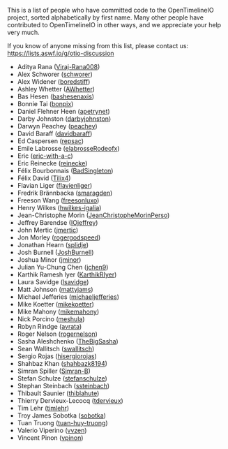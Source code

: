 This is a list of people who have committed code to the OpenTimelineIO project, sorted alphabetically by first name. Many other people have contributed to OpenTimelineIO in other ways, and we appreciate your help very much.

If you know of anyone missing from this list, please contact us: https://lists.aswf.io/g/otio-discussion

* Aditya Rana ([Viraj-Rana008](https://github.com/Viraj-Rana008))
* Alex Schworer ([schworer](https://github.com/schworer))
* Alex Widener ([boredstiff](https://github.com/boredstiff))
* Ashley Whetter ([AWhetter](https://github.com/AWhetter))
* Bas Hesen ([bashesenaxis](https://github.com/bashesenaxis))
* Bonnie Tai ([bonpix](https://github.com/bonpix))
* Daniel Flehner Heen ([apetrynet](https://github.com/apetrynet))
* Darby Johnston ([darbyjohnston](https://github.com/darbyjohnston))
* Darwyn Peachey ([peachey](https://github.com/peachey))
* David Baraff ([davidbaraff](https://github.com/davidbaraff))
* Ed Caspersen ([repsac](https://github.com/repsac))
* Emile Labrosse ([elabrosseRodeofx](https://github.com/elabrosseRodeofx))
* Eric ([eric-with-a-c](https://github.com/eric-with-a-c))
* Eric Reinecke ([reinecke](https://github.com/reinecke))
* Félix Bourbonnais ([BadSingleton](https://github.com/BadSingleton))
* Félix David ([Tilix4](https://github.com/Tilix4))
* Flavian Liger ([flavienliger](https://github.com/flavienliger))
* Fredrik Brännbacka ([smaragden](https://github.com/smaragden))
* Freeson Wang ([freesonluxo](https://github.com/freesonluxo))
* Henry Wilkes ([hwilkes-igalia](https://github.com/hwilkes-igalia))
* Jean-Christophe Morin ([JeanChristopheMorinPerso](https://github.com/JeanChristopheMorinPerso))
* Jeffrey Barendse ([IOjeffrey](https://github.com/IOjeffrey))
* John Mertic ([jmertic](https://github.com/jmertic))
* Jon Morley ([rogergodspeed](https://github.com/rogergodspeed))
* Jonathan Hearn ([splidje](https://github.com/splidje))
* Josh Burnell ([JoshBurnell](https://github.com/JoshBurnell))
* Joshua Minor ([jminor](https://github.com/jminor))
* Julian Yu-Chung Chen ([jchen9](https://github.com/jchen9))
* Karthik Ramesh Iyer ([KarthikRIyer](https://github.com/KarthikRIyer))
* Laura Savidge ([lsavidge](https://github.com/lsavidge))
* Matt Johnson ([mattyjams](https://github.com/mattyjams))
* Michael Jefferies ([michaeljefferies](https://github.com/michaeljefferies))
* Mike Koetter ([mikekoetter](https://github.com/mikekoetter))
* Mike Mahony ([mikemahony](https://github.com/mikemahony))
* Nick Porcino ([meshula](https://github.com/meshula))
* Robyn Rindge ([avrata](https://github.com/avrata))
* Roger Nelson ([rogernelson](https://github.com/rogernelson))
* Sasha Aleshchenko ([TheBigSasha](https://github.com/TheBigSasha))
* Sean Wallitsch ([swallitsch](https://github.com/swallitsch))
* Sergio Rojas ([hisergiorojas](https://github.com/hisergiorojas))
* Shahbaz Khan ([shahbazk8194](https://github.com/shahbazk8194))
* Simran Spiller ([Simran-B](https://github.com/Simran-B))
* Stefan Schulze ([stefanschulze](https://github.com/stefanschulze))
* Stephan Steinbach ([ssteinbach](https://github.com/ssteinbach))
* Thibault Saunier ([thiblahute](https://github.com/thiblahute))
* Thierry Dervieux-Lecocq ([tdervieux](https://github.com/tdervieux))
* Tim Lehr ([timlehr](https://github.com/timlehr))
* Troy James Sobotka ([sobotka](https://github.com/sobotka))
* Tuan Truong ([tuan-huy-truong](https://github.com/tuan-huy-truong))
* Valerio Viperino ([vvzen](https://github.com/vvzen))
* Vincent Pinon ([vpinon](https://github.com/vpinon))
